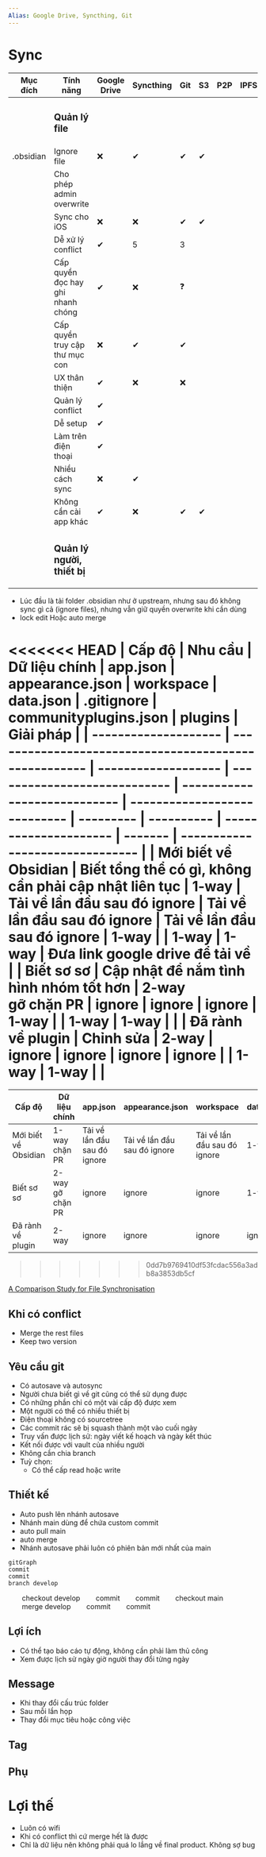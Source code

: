 ```yaml
---
Alias: Google Drive, Syncthing, Git
---
```


# Sync
| Mục đích  | Tính năng                         | Google Drive | Syncthing | Git | S3  | P2P | IPFS | [vrtmrz/obsidian-livesync](https://github.com/vrtmrz/obsidian-livesync "vrtmrz/obsidian-livesync") |
| --------- | --------------------------------- | ------------ | --------- | --- | --- | --- | ---- | -------------------------------------------------------------------------------------------------- |
|           | <h3>Quản lý file</h3>             |              |           |     |     |     |      |                                                                                                    |
| .obsidian | Ignore file                       | ❌           | ✔         | ✔   | ✔   |     |      |                                                                                                    |
|           | Cho phép admin overwrite          |              |           |     |     |     |      |                                                                                                    |
|           | Sync cho iOS                      | ❌           | ❌        | ✔   | ✔   |     |      |                                                                                                    |
|           | Dễ xử lý conflict                 | ✔            | 5         | 3   |     |     |      |                                                                                                    |
|           | Cấp quyền đọc hay ghi nhanh chóng | ✔            | ❌        | ❓  |     |     |      |                                                                                                    |
|           | Cấp quyền truy cập thư mục con    | ❌           | ✔         | ✔   |     |     |      |                                                                                                    |
|           | UX thân thiện                     | ✔            | ❌        | ❌  |     |     |      |                                                                                                    |
|           | Quản lý conflict                  | ✔            |           |     |     |     |      |                                                                                                    |
|           | Dễ setup                          | ✔            |           |     |     |     |      |                                                                                                    |
|           | Làm trên điện thoại               | ✔            |           |     |     |     |      |                                                                                                    |
|           | Nhiều cách sync                   | ❌           | ✔         |     |     |     |      |                                                                                                    |
|           | Không cần cài app khác            | ✔            | ❌        | ✔   | ✔   |     |      |                                                                                                    |
|           | <h3>Quản lý người, thiết bị</h3>  |              |           |     |     |     |      |                                                                                                    |
- Lúc đầu là tải folder .obsidian như ở upstream, nhưng sau đó không sync gì cả (ignore files), nhưng vẫn giữ quyền overwrite khi cần dùng
- lock edit Hoặc auto merge

<<<<<<< HEAD
| Cấp độ               | Nhu cầu                                               | Dữ liệu chính       | app.json                     | appearance.json              | workspace                    | data.json | .gitignore | communityplugins.json | plugins | Giải pháp                       |
| -------------------- | ----------------------------------------------------- | ------------------- | ---------------------------- | ---------------------------- | ---------------------------- | --------- | ---------- | --------------------- | ------- | ------------------------------- |
| Mới biết về Obsidian | Biết tổng thể có gì, không cần phải cập nhật liên tục | 1-way               | Tải về lần đầu sau đó ignore | Tải về lần đầu sau đó ignore | Tải về lần đầu sau đó ignore | 1-way     |            | 1-way                 | 1-way   | Đưa link google drive để tải về |
| Biết sơ sơ           | Cập nhật để nắm tình hình nhóm tốt hơn                | 2-way<br>gỡ chặn PR | ignore                       | ignore                       | ignore                       | 1-way     |            | 1-way                 | 1-way   |                                 |
| Đã rành về plugin    | Chỉnh sửa                                             | 2-way               | ignore                       | ignore                       | ignore                       | ignore    |            | 1-way                 | 1-way   |                                 |
=======
| Cấp độ               | Dữ liệu chính       | app.json                     | appearance.json              | workspace                    | data.json | .gitignore | communityplugins.json | plugins |
| -------------------- | ------------------- | ---------------------------- | ---------------------------- | ---------------------------- | --------- | ---------- | --------------------- | ------- |
| Mới biết về Obsidian | 1-way<br>chặn PR    | Tải về lần đầu sau đó ignore | Tải về lần đầu sau đó ignore | Tải về lần đầu sau đó ignore | 1-way     |            | 1-way                 | 1-way   |
| Biết sơ sơ           | 2-way<br>gỡ chặn PR | ignore                       | ignore                       | ignore                       | 1-way     |            | 1-way                 | 1-way   |
| Đã rành về plugin    | 2-way               | ignore                       | ignore                       | ignore                       | ignore    |            | 1-way                 | 1-way   |
>>>>>>> 0dd7b9769410df53fcdac556a3adb8a3853db5cf

[A Comparison Study for File Synchronisation](https://core.ac.uk/download/pdf/82255612.pdf)

## Khi có conflict
- Merge the rest files
- Keep two version 

## Yêu cầu git
- Có autosave và autosync
- Người chưa biết gì về git cũng có thể sử dụng được
- Có những phần chỉ có một vài cấp độ được xem
- Một người có thể có nhiều thiết bị
- Điện thoại không có sourcetree
- Các commit rác sẽ bị squash thành một vào cuối ngày
- Truy vấn được lịch sử: ngày viết kế hoạch và ngày kết thúc 
- Kết nối được với vault của nhiều người
- Không cần chia branch
- Tuỳ chọn:
	- Có thể cấp read hoặc write
##  Thiết kế
- Auto push lên nhánh autosave
- Nhánh main dùng để chứa custom commit
- auto pull main
- auto merge
- Nhánh autosave phải luôn có phiên bản mới nhất của main

```mermaid 
gitGraph
commit
commit
branch develop
```
       checkout develop
       commit
       commit
       checkout main
       merge develop
       commit
       commit



## Lợi ích
- Có thể tạo báo cáo tự động, không cần phải làm thủ công
- Xem được lịch sử ngày giờ người thay đổi từng ngày
## Message
- Khi thay đổi cấu trúc folder
- Sau mỗi lần họp
- Thay đổi mục tiêu hoặc công việc
## Tag


## Phụ
# Lợi thế
- Luôn có wifi
- Khi có conflict thì cứ merge hết là được
- Chỉ là dữ liệu nên không phải quá lo lắng về final product. Không sợ bug